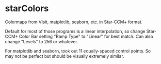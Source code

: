 # starColors
Colormaps from Visit, matplotlib, seaborn, etc. in Star-CCM+ format.

Default for most of those programs is a linear interpolation, so change Star-CCM+ Color Bar setting "Ramp Type" to "Linear" for best match. Can also change "Levels" to 256 or whatever.

For matplotlib and seaborn, took out 11 equally-spaced control points. So may not be perfect but should be visually extremely similar.

